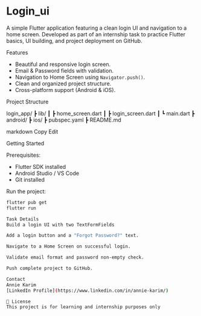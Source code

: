 # Login_ui
A simple Flutter application featuring a clean login UI and navigation to a home screen. Developed as part of an internship task to practice Flutter basics, UI building, and project deployment on GitHub.

Features

- Beautiful and responsive login screen.
- Email & Password fields with validation.
- Navigation to Home Screen using `Navigator.push()`.
- Clean and organized project structure.
- Cross-platform support (Android & iOS).

Project Structure

login_app/
┣ lib/
┃ ┣ home_screen.dart
┃ ┣ login_screen.dart
┃ ┗ main.dart
┣ android/
┣ ios/
┣ pubspec.yaml
┣ README.md

markdown
Copy
Edit

Getting Started

Prerequisites:
- Flutter SDK installed
- Android Studio / VS Code
- Git installed

Run the project:

```bash
flutter pub get
flutter run

Task Details
Build a login UI with two TextFormFields

Add a login button and a "Forgot Password?" text.

Navigate to a Home Screen on successful login.

Validate email format and password non-empty check.

Push complete project to GitHub.

Contact
Annie Karim
[LinkedIn Profile](https://www.linkedin.com/in/annie-karim/)

📌 License
This project is for learning and internship purposes only
